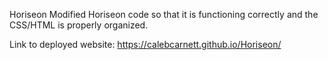 Horiseon
Modified Horiseon code so that it is functioning correctly and the CSS/HTML is properly organized. 

Link to deployed website: https://calebcarnett.github.io/Horiseon/